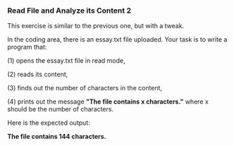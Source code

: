 ### Read File and Analyze its Content 2
This exercise is similar to the previous one, but with a tweak.

In the coding area, there is an essay.txt file uploaded. Your task is to write a program that:

(1) opens the essay.txt file in read mode,

(2) reads its content,

(3) finds out the number of characters in the content,

(4) prints out the message **"The file contains x characters."** where x should be the number of characters.

Here is the expected output:

**The file contains 144 characters.**